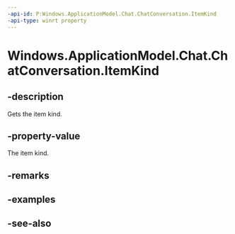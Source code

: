 ```yaml
---
-api-id: P:Windows.ApplicationModel.Chat.ChatConversation.ItemKind
-api-type: winrt property
---
```


<!-- Property syntax
public Windows.ApplicationModel.Chat.ChatItemKind ItemKind { get; }
-->

# Windows.ApplicationModel.Chat.ChatConversation.ItemKind

## -description
Gets the item kind.

## -property-value
The item kind.

## -remarks

## -examples

## -see-also
